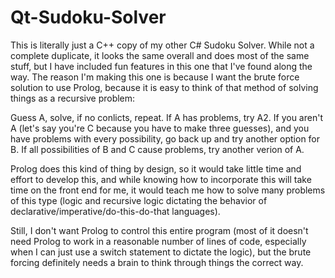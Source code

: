 # Qt-Sudoku-Solver
This is literally just a C++ copy of my other C# Sudoku Solver. While not a complete duplicate, it looks the same overall and does most of the same stuff, but I have included fun features in this one that I've found along the way.
The reason I'm making this one is because I want the brute force solution to use Prolog, because it is easy to think of that method of solving things as a recursive problem:

Guess A, solve, if no conlicts, repeat. 
If A has problems, try A2. 
If you aren't A (let's say you're C because you have to make three guesses), and you have problems with every possibility, go back up and try another option for B. 
If all possibilities of B and C cause problems, try another verion of A.

Prolog does this kind of thing by design, so it would take little time and effort to develop this, and while knowing how to incorporate this will take time on the front end for me, 
it would teach me how to solve many problems of this type (logic and recursive logic dictating the behavior of declarative/imperative/do-this-do-that languages). 

Still, I don't want Prolog to control this entire program (most of it doesn't need Prolog to work in a reasonable number of lines of code, 
especially when I can just use a switch statement to dictate the logic), but the brute forcing definitely needs a brain to think through things the correct way.
